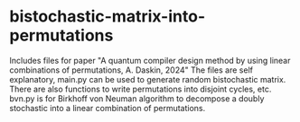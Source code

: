 # bistochastic-matrix-into-permutations
Includes files for paper "A quantum compiler design method by using linear combinations of permutations, A. Daskin, 2024"
The files are self explanatory, main.py can be used to generate random bistochastic matrix. There are also functions to write permutations into disjoint cycles, etc.
bvn.py is for Birkhoff von Neuman  algorithm  to decompose a doubly stochastic into a linear combination of permutations.

